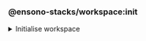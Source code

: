 ### @ensono-stacks/workspace:init

<details>
<summary>Initialise workspace</summary>
Set up libraries to manage code & commit quality. These will help keep projects consistent and will generally be useful in any workspace.
Choose your 3rd party provider options.

## Usage

```bash
nx g @ensono-stacks/workspace:init

Follow interactive options:

Which cloud provider should the workspace use? 
- Azure

Which CI/CD provider should the workspace use?
- Azure Pipelines
```

### Command line arguments

Interactive options can instead be passed via the command line:

| Option             | Description    | Type   | Accepted Values | Default |
|--------------------|----------------|--------|-----------------|---------|
| --cloudProvider    | Cloud provider | string | azure           | azure   |
| --pipelineProvider | CI/CD provider | string | azdo            | azdo    |

### Generator Output
##### What is the output of the above commands?
UPDATED: package.json

// Add more information on these
Generator adds husky and commitizen to package.json:
```json title="Husky install script"
"scripts": {
    "prepare": "husky install"
  },
```  
```json title="Commitizen config"
"config": {
    "commitizen": {
        "path": "@commitlint/cz-commit-lint"
    }
  }
```  

Generator creates config files for workspace management libraries:

```text title="Files created"
.
├── workspace root
│   ├── .husky
│   ├── ├── commit-msg
│   ├── ├── pre-commit
│   ├── ├── prepare-commit-msg
│   ├── .eslintrc.json
│   ├── commitlint.config.js
│   ├── tsconfig.base.json__template__
```

</details>